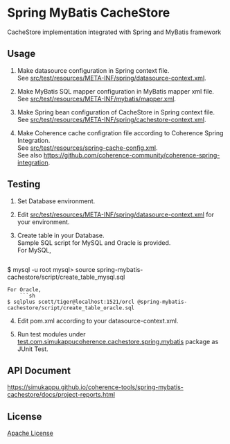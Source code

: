 # Spring MyBatis CacheStore  
CacheStore implementation integrated with Spring and MyBatis framework

## Usage
1. Make datasource configuration in Spring context file.  
See [src/test/resources/META-INF/spring/datasource-context.xml](src/test/resources/META-INF/spring/datasource-context.xml).

2. Make MyBatis SQL mapper configuration in MyBatis mapper xml file.  
See [src/test/resources/META-INF/mybatis/mapper.xml](src/test/resources/META-INF/mybatis/mapper.xml).

3. Make Spring bean configuration of CacheStore in Spring context file.  
See [src/test/resources/META-INF/spring/cachestore-context.xml](src/test/resources/META-INF/spring/cachestore-context.xml).

4. Make Coherence cache configration file according to Coherence Spring Integration.  
See [src/test/resources/spring-cache-config.xml](src/test/resources/spring-cache-config.xml).  
See also <https://github.com/coherence-community/coherence-spring-integration>.

## Testing
1. Set Database environment.

2. Edit [src/test/resources/META-INF/spring/datasource-context.xml](src/test/resources/META-INF/spring/datasource-context.xml) for your environment.

3. Create table in your Database.  
Sample SQL script for MySQL and Oracle is provided.  
For MySQL, 
    ```sh
$ mysql -u root
mysql> source spring-mybatis-cachestore/script/create_table_mysql.sql
```  
For Oracle, 
    ```sh
$ sqlplus scott/tiger@localhost:1521/orcl @spring-mybatis-cachestore/script/create_table_oracle.sql
```  

4. Edit pom.xml according to your datasource-context.xml.

5. Run test modules under [test.com.simukappucoherence.cachestore.spring.mybatis](src/test/java/test/com/simukappu/coherence/cachestore/spring/mybatis) package as JUnit Test.

## API Document
<https://simukappu.github.io/coherence-tools/spring-mybatis-cachestore/docs/project-reports.html>

## License
[Apache License](LICENSE)
